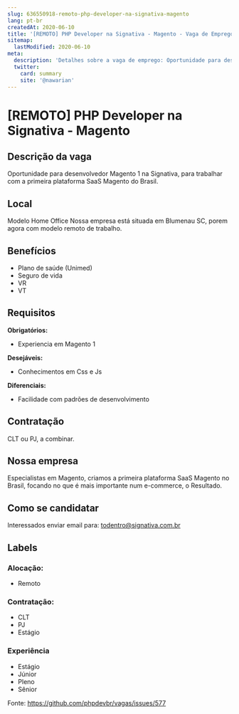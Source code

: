 ```yaml
---
slug: 636550918-remoto-php-developer-na-signativa-magento
lang: pt-br
createdAt: 2020-06-10
title: '[REMOTO] PHP Developer na Signativa - Magento - Vaga de Emprego'
sitemap:
  lastModified: 2020-06-10
meta:
  description: 'Detalhes sobre a vaga de emprego: Oportunidade para desenvolvedor Magento 1 na Signativa, para trabalhar com a primeira plataforma SaaS Magento do Brasil.'
  twitter:
    card: summary
    site: '@nawarian'
---
```


# [REMOTO] PHP Developer na Signativa - Magento

<!--
==================================================
POR FAVOR, SÓ POSTE SE A VAGA FOR PARA DESENVOLVEDOR(A) PHP!

Não faça distinção de gênero no titulo da vaga.

Use: "PHP Developer" ao invés de "Desenvolvedor PHP" \o/

Exemplo: `[São Paulo/SP] PHP Developer na Nome da Empresa`

Evite fugir do padrão, isso só dá trabalho aos administradores,
pois os títulos são padronizados.
==================================================
-->

## Descrição da vaga

Oportunidade para desenvolvedor Magento 1 na Signativa, para trabalhar com a primeira plataforma SaaS Magento do Brasil.


## Local

Modelo Home Office
Nossa empresa está situada em Blumenau SC, porem agora com modelo remoto de trabalho.

## Benefícios

- Plano de saúde (Unimed)
- Seguro de vida
- VR
- VT

## Requisitos

**Obrigatórios:**
- Experiencia em Magento 1

**Desejáveis:**
- Conhecimentos em Css e Js

**Diferenciais:**
- Facilidade com padrões de desenvolvimento

## Contratação

CLT ou PJ, a combinar.

## Nossa empresa

Especialistas em Magento, criamos a primeira plataforma SaaS Magento no Brasil, focando no que é mais importante num e-commerce, o Resultado.

## Como se candidatar

Interessados enviar email para: todentro@signativa.com.br

## Labels

<!-- Escolha abaixo, apague as que não fizerem sentido: -->
### Alocação:
- Remoto

### Contratação:
- CLT
- PJ
- Estágio

### Experiência
- Estágio
- Júnior
- Pleno
- Sênior

Fonte: https://github.com/phpdevbr/vagas/issues/577